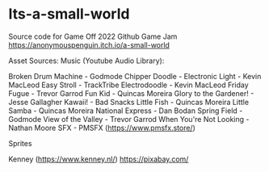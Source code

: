 # Its-a-small-world
Source code for Game Off 2022 Github Game Jam
https://anonymouspenguin.itch.io/a-small-world

Asset Sources:
Music (Youtube Audio Library):

Broken Drum Machine - Godmode
Chipper Doodle - Electronic Light - Kevin MacLeod
Easy Stroll - TrackTribe
Electrodoodle - Kevin MacLeod
Friday Fugue - Trevor Garrod
Fun Kid - Quincas Moreira
Glory to the Gardener! - Jesse Gallagher
Kawaii! - Bad Snacks
Little Fish - Quincas Moreira
Little Samba - Quincas Moreira
National Express - Dan Bodan
Spring Field - Godmode
View of the Valley - Trevor Garrod
When You're Not Looking - Nathan Moore
SFX - PMSFX (https://www.pmsfx.store/)

Sprites

Kenney (https://www.kenney.nl/)
https://pixabay.com/
